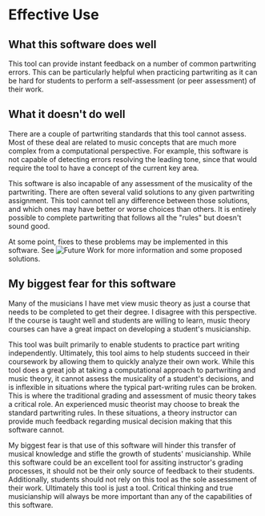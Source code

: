 # Effective Use

## What this software does well
This tool can provide instant feedback on a number of common partwriting errors. This can be particularly helpful when practicing partwriting as it can be hard for students to perform a self-assessment (or peer assessment) of their work.

## What it doesn't do well
There are a couple of partwriting standards that this tool cannot assess. Most of these deal are related to music concepts that are much more complex from a computational perspective. For example, this software is not capable of detecting errors resolving the leading tone, since that would require the tool to have a concept of the current key area.

This software is also incapable of any assessment of the musicality of the partwriting. There are often several valid solutions to any given partwriting assignment. This tool cannot tell any difference between those solutions, and which ones may have better or worse choices than others. It is entirely possible to complete partwriting that follows all the "rules" but doesn't sound good.

At some point, fixes to these problems may be implemented in this software. See ![Future Work](#FutureWork) for more information and some proposed solutions.

## My biggest fear for this software
Many of the musicians I have met view music theory as just a course that needs to be completed to get their degree. I disagree with this perspective. If the course is taught well and students are willing to learn, music theory courses can have a great impact on developing a student's musicianship.

This tool was built primarily to enable students to practice part writing independently. Ultimately, this tool aims to help students succeed in their coursework by allowing them to quickly analyze their own work. While this tool does a great job at taking a computational approach to partwriting and music theory, it cannot assess the musicality of a student's decisions, and is inflexible in situations where the typical part-writing rules can be broken. This is where the traditional grading and assessment of music theory takes a critical role. An experienced music theorist may choose to break the standard partwriting rules. In these situations, a theory instructor can provide much feedback regarding musical decision making that this software cannot.

My biggest fear is that use of this software will hinder this transfer of musical knowledge and stifle the growth of students' musicianship. While this software could be an excellent tool for assiting instructor's grading processes, it should not be their only source of feedback to their students. Additionally, students should not rely on this tool as the sole assessment of their work. Ultimately this tool is just a tool. Critical thinking and true musicianship will always be more important than any of the capabilities of this software.
